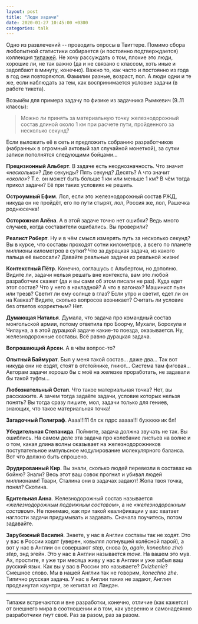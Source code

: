 ```yaml
---
layout: post
title: "Люди задачи"
date: 2020-01-27 10:45:00 +0300
categories: talk
---
```


Одно из развлечений -- проводить опросы в Твиттере. Помимо сбора любопытной статистики собирается (и постоянно подтверждается) коллекция [типажей](https://ru.wiktionary.org/wiki/%D1%82%D0%B8%D0%BF%D0%B0%D0%B6). Не хочу рассуждать о том, плохие это люди, хорошие ли, не так важно (да и не связано с классом, хоть иные и задолбают в минуту, конечно). Важно то, как часто и постоянно из года в год они повторяются. Фамилии разные, возраст, пол. А люди одни и те же, если наблюдать за тем, как воспринимается условие задачи (в работе тикета).

Возьмём для примера задачу по физике из задачника Рымкевич (9..11 классы):
> Можно ли принять за материальную точку железнодорожный состав длиной около 1 км при расчете пути, пройденного за несколько секунд?

Если выложить её в сеть и предложить собранию разработчиков (набранных в огромный актовый зал случайной монеткой), за сутки записи пополнятся следующими бойцами...

**Прецизионный Альберт**. В задаче есть неоднозначность. Что значит *«несколько»*? Две секунды? Пять секунд? Десять? А что значит *«около»*? Т.е. он может быть больше 1 км или меньше 1 км? В чём тогда прикол задачи? Её при таких условиях не решить.

**Остроумный Ефим**. Лол, если это железнодорожный состав РЖД, никуда он не пройдёт, его по пути стырят, лол, Россия же, лол, Рашечка роднюсечка!

**Осторожная Алёна**. А в этой задаче точно нет ошибки? Ведь много случаев, когда составители ошибались. Вы проверили?

**Реалист Роберт**. Ну и в чём смысл измерять путь за несколько секунд? Вы в курсе, что составы проходят сотни километров, а всего по планете миллионы километров в сутки? Что за дурацкая задача, из какого пальца её высосали? Давайте реальные задачи из реальной жизни!

**Контекстный Пётр**. Конечно, соглашусь с Альбертом, но дополню. Видите ли, задачи нельзя решать вне контекста, вам это любой разработчик скажет (да и вы сами об этом писали не раз). Куда едет этот состав? Что у него в накладной? А что в вагонах? Машинист пьян или трезв? Светит ли ему солнце в глаз? Если утро и светит, едет ли он на Кавказ? Видите, сколько вопросов возникает? Считать ли условие без ответов корректным? Нет.

**Думающая Наталья**. Думала, что задача про командный состав монгольской армии, потому ответила про Боорчу, Мухали, Борохула и Чилауна, а в этой дурацкой задаче какие-то поезда, оказывается. Ну, железнодорожные составы. Всё равно дурацкая задача.

**Вопрошающий Арсен**. А в чём вопрос-то?

**Опытный Баймурат**. Был у меня такой состав... даже два... Так вот никуда они не ездят, стоят в отстойнике, гниют... Система там фиговая... Авторам задачи хорошо бы с моё на железке проработать, не задавали бы такой туфты...

**Любознательный Остап**. Что такое материальная точка? Нет, вы расскажите. А зачем тогда задаёте задачи, условие которых нельзя понять? Вы тогда сразу пишите, мол, задачи только для гениев, знающих, что такое материальная точка!

**Загадочный Полиграф**. Аааа!!!11 бл ск пдрс ааааа!!! буэээээ ик бл!

**Убедительная Степанида**. Поймите, задача должна звучать не так. Вы ошиблись. На самом деле эта задача про колебание листьев на волне и о том, какая длина волны оказывает на железнодорожников поступательное импульсное модулирование молекулярного баланса. Вот что должно быть спрошено.

**Эрудированный Кир**. Вы знали, сколько людей перевезли в составах на бойню? Знали? Весь этот ваш совок прогнил и убивал людей миллионами! Твари, Сталина они в задачах задают! Жопа твоя точка, понял? Скотина.

**Бдительная Анна**. Железнодорожный состав называется *«железнодорожным подвижным составом»*, а не *«железнодорожным составом»*. Не понимаю, как при такой квалификации у вас хватает наглости задачи придумывать и задавать. Сначала поучитесь, потом задавайте.

**Зарубежный Василий**. Знаете, у нас в Англии составы так не ходят. Это у вас в России ходят (уверен, ковыляя лопнувшей колёсной парой), а вот у нас в Англии он совершают *step*, снова (о, *again*, *konechno zhe*) *step*, энд эгейн. Это у нас в Англии называется *move*. На вашем это мув. Ах, простите, я уже три месяца живу у нас в Англии и уже забыл ваш русский язык. Как вы у вас в России это называете? *Dvizhenie*? Смешное слово. Мы в нашей Англии так не говорим, *konechno zhe*. Типично русская задача. У нас в Англии таких не задают, Англия продвинутая каунтри, зе кепитал из Ландэн.

---

Типажи встречаются и вне разработки, конечно, отличие (как кажется) от внешнего мира в соотношении и в том, как уверенно и самонадеянно разработчики гнут своё. Раз за разом, раз за разом.
